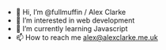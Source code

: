 - 👋 Hi, I’m @fullmuffin / Alex Clarke
- 👀 I’m interested in web development
- 🌱 I’m currently learning Javascript
- 📫 How to reach me alex@alexclarke.me.uk

<!---
fullmuffin/fullmuffin is a ✨ special ✨ repository because its `README.md` (this file) appears on your GitHub profile.
You can click the Preview link to take a look at your changes.
--->
